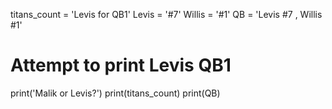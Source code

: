 titans_count = 'Levis for QB1'
Levis = '#7'
Willis = '#1'
QB = 'Levis #7 , Willis #1'
# Attempt to print Levis QB1

print('Malik or Levis?')
print(titans_count)
print(QB)


